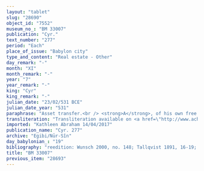 ```yaml
---
layout: "tablet"
slug: "28690"
object_id: "7552"
museum_no_: "BM 33007"
publication: "Cyr."
text_number: "277"
period: "Each"
place_of_issue: "Babylon city"
type_and_content: "Real estate - Other"
day_remark: "-"
month: "XI"
month_remark: "-"
year: "7"
year_remark: "-"
king: "Cyr"
king_remark: "-"
julian_date: "23/02/531 BCE"
julian_date_year: "531"
paraphrase: "Asset transfer.<br /> <strong>A</strong>, of his own free will (<em>ina hūd libbi&scaron;u</em>), transmits all his assets to his father <strong>B</strong> under a sealed document (<em>kanāku -</em> <em>dagālu</em> &Scaron;). The property consists of all that <strong>C</strong>, his mother&rsquo;s father, and <strong><sup>f</sup>D</strong>, the mother of his grandmother <strong><sup>f</sup>E</strong>, left to <strong>F</strong> (son of their daughter) as recorded in a sealed document. Now, <strong>A</strong> transfers the property of all the assets described in that previous document issued by <strong>C</strong> and <strong><sup>f</sup>D </strong>&ndash; including fields (<em>eqlu</em>), houses (<em>bītu</em>) and slaves (<em>amīlūtu</em>) &ndash; to his father <strong>B</strong>, for ever (<em>ana ūmī ṣ&acirc;ti</em>). As long as <strong>A</strong> will live, these fields, houses, slaves and all his property (<em>nikkassu</em>) will remain at his disposal, as established in the tablet. The text ends with the usual curse formulas against whomever will change the words written in the agreement. Names of 5 witnesses and the scribe: &Scaron;ama&scaron;-zēru-u&scaron;ab&scaron;i/Zāriqu-zēri//Rab-ban&ecirc;.<br /> The tablet is oriented in a landscape format, and it is not sealed: no doubt it is a copy made for the Egibi family.<br /> &nbsp;<br /> <strong>A</strong> = Nab&ucirc;-aplu-iddin/&Scaron;ama&scaron;-aplu-uṣur//&Scaron;ang&ucirc;-&Scaron;ama&scaron;; <strong>B</strong> = &Scaron;ama&scaron;-aplu-uṣur/&Scaron;ama&scaron;-ina-tē&scaron;&ecirc;-ēṭir//&Scaron;ang&ucirc;-&Scaron;ama&scaron;, father of <strong>A</strong>; <strong>C</strong> = Nab&ucirc;-balāssu-iqbi/Nūrēa//&Scaron;ang&ucirc;-&Scaron;ama&scaron;, grandfather of <strong>A</strong>;<sup> <strong>f</strong></sup><strong>D</strong> = <sup>f</sup>Kabtāya, mother of <strong><sup>f</sup>E;</strong> <strong><sup>f</sup>E</strong> = <sup>f</sup>Amat-Ninlil, grandmother of <strong>A</strong>; <strong>F</strong> = Nab&ucirc;-aplu-iddin, nephew of <strong>A</strong>"
transliteration: "Transliteration available on <a href=\"http://www.achemenet.com/en/item/?/textual-sources/texts-by-regions/babylonia/babylon/1328635\" target=\"_blank\">Achemenet</a>"
imported: "Kathleen Abraham 14/04/2017"
publication_name: "Cyr. 277"
archive: "Egibi/Nūr-Sîn"
day_babylonian_: "19"
bibliography: "reedition: Wunsch 2000, no. 148; Tallqvist 1891, 16-19; Kohler and Peiser, BRL 2 (1891), 19f.; Peiser, KB 4 (1896), 278-281; van Driel 1998, 186f.; Demuth, BA 3 (1898), 429-431."
title: "BM 33007"
previous_item: "28693"
---
```

